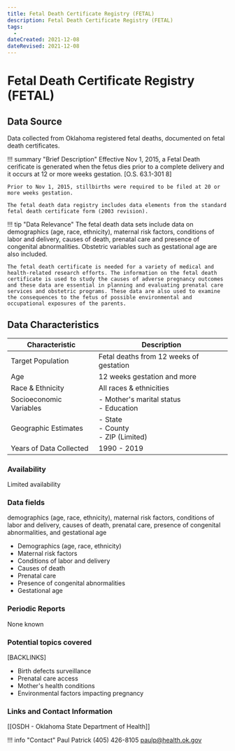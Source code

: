 ```yaml
---
title: Fetal Death Certificate Registry (FETAL)
description: Fetal Death Certificate Registry (FETAL)
tags:
  - 
dateCreated: 2021-12-08
dateRevised: 2021-12-08
---
```

# Fetal Death Certificate Registry (FETAL)

## Data Source
Data collected from Oklahoma registered fetal deaths, documented on fetal death certificates.

!!! summary "Brief Description"
    Effective Nov 1, 2015, a Fetal Death cerificate is generated when the fetus dies prior to a complete delivery and it occurs at 12 or more weeks gestation. [O.S. 63.1-301 8]

    Prior to Nov 1, 2015, stillbirths were required to be filed at 20 or more weeks gestation. 

    The fetal death data registry includes data elements from the standard fetal death certificate form (2003 revision).

!!! tip "Data Relevance"
    The fetal death data sets include data on demographics (age, race, ethnicity), maternal risk factors, conditions of labor and delivery, causes of death, prenatal care and presence of congenital abnormalities. Obstetric variables such as gestational age are also included. 

    The fetal death certificate is needed for a variety of medical and health-related research efforts. The information on the fetal death certificate is used to study the causes of adverse pregnancy outcomes and these data are essential in planning and evaluating prenatal care services and obstetric programs. These data are also used to examine the consequences to the fetus of possible environmental and occupational exposures of the parents.

## Data Characteristics
| Characteristic          | Description                               |
|-------------------------|-------------------------------------------|
| Target Population       | Fetal deaths from 12 weeks of gestation   |
| Age                     | 12 weeks gestation and more               |
| Race & Ethnicity        | All races & ethnicities                   |
| Socioeconomic Variables | - Mother's marital status<br/>- Education |
| Geographic Estimates    | - State<br/>- County<br/>- ZIP (Limited)  |
| Years of Data Collected | 1990 - 2019                               |

### Availability
Limited availability

### Data fields 
demographics (age, race, ethnicity), maternal risk factors, conditions of labor and delivery, causes of death, prenatal care, presence of congenital abnormalities, and gestational age

- Demographics (age, race, ethnicity)
- Maternal risk factors
- Conditions of labor and delivery
- Causes of death
- Prenatal care
- Presence of congenital abnormalities
- Gestational age

### Periodic Reports
None known

### Potential topics covered
[BACKLINKS]
- Birth defects surveillance
- Prenatal care access
- Mother's health conditions
- Environmental factors impacting pregnancy

### Links and Contact Information
[[OSDH - Oklahoma State Department of Health]]

!!! info "Contact"
    Paul Patrick
    (405) 426-8105
    paulp@health.ok.gov
